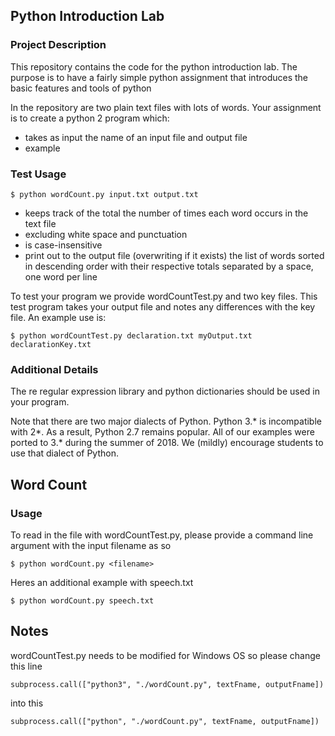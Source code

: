 ## Python Introduction Lab

### Project Description

This repository contains the code for the python introduction lab. The
purpose is to have a fairly simple python assignment that introduces
the basic features and tools of python

In the repository are two plain text files with lots of words. Your
assignment is to create a python 2 program which:
* takes as input the name of an input file and output file
* example

### Test Usage

`$ python wordCount.py input.txt output.txt`
* keeps track of the total the number of times each word occurs in the text file 
* excluding white space and punctuation
* is case-insensitive
* print out to the output file (overwriting if it exists) the list of
  words sorted in descending order with their respective totals
  separated by a space, one word per line

To test your program we provide wordCountTest.py and two key
files. This test program takes your output file and notes any
differences with the key file. An example use is:

`$ python wordCountTest.py declaration.txt myOutput.txt declarationKey.txt`

### Additional Details
The re regular expression library and python dictionaries should be
used in your program. 

Note that there are two major dialects of Python.  Python 3.* is
incompatible with 2*.  As a result, Python 2.7 remains popular.  All
of our examples were ported to 3.* during the summer of 2018.  We (mildly)
encourage students to use that dialect of Python.

## Word Count 

### Usage

To read in the file with wordCountTest.py, please provide a command line argument with the input filename as so

`$ python wordCount.py <filename>`


Heres an additional example with speech.txt

`$ python wordCount.py speech.txt`

## Notes
wordCountTest.py needs to be modified for Windows OS so please change this line

`
subprocess.call(["python3", "./wordCount.py", textFname, outputFname])
`

into this

`
subprocess.call(["python", "./wordCount.py", textFname, outputFname])
`



